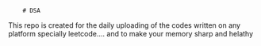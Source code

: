         # DSA
This repo is created for the daily uploading of the codes written on any platform specially leetcode....  and to make your memory sharp and helathy                      
